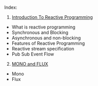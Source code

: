 Index:

1) [Introduction To Reactive Programming](./src/main/learning/1_intro/1_introduction.md)
- What is reactive programming
- Synchronous and Blocking
- Asynchronous and non-blocking
- Features of Reactive Programming
- Reactive stream specification
- Pub Sub Event Flow


2) [MONO and FLUX](./src/main/learning/2_mono_flux)
- Mono
- Flux